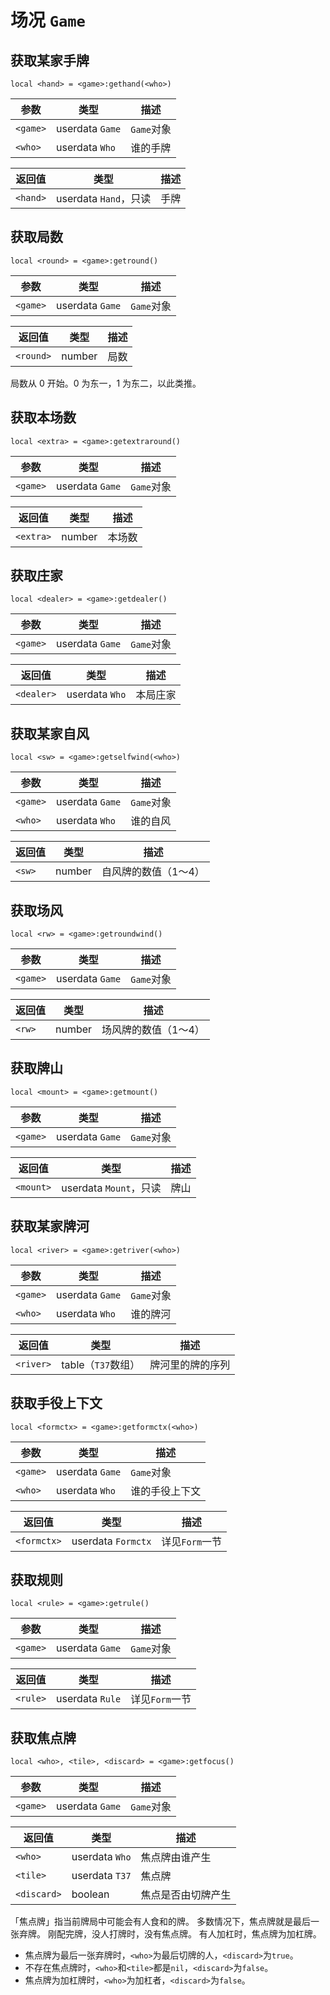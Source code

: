 # 场况 `Game`

## 获取某家手牌

`local <hand> = <game>:gethand(<who>)`

参数 | 类型 | 描述
---- | ---- | ----
`<game>` | userdata `Game` | `Game`对象
`<who>` | userdata `Who` | 谁的手牌

返回值 | 类型 | 描述
------ | ---- | ----
`<hand>` | userdata `Hand`，只读 | 手牌

## 获取局数

`local <round> = <game>:getround()`

参数 | 类型 | 描述
---- | ---- | ----
`<game>` | userdata `Game` | `Game`对象

返回值 | 类型 | 描述
------ | ---- | ----
`<round>` | number | 局数

局数从 0 开始。0 为东一，1 为东二，以此类推。

## 获取本场数

`local <extra> = <game>:getextraround()`

参数 | 类型 | 描述
---- | ---- | ----
`<game>` | userdata `Game` | `Game`对象

返回值 | 类型 | 描述
------ | ---- | ----
`<extra>` | number | 本场数

## 获取庄家

`local <dealer> = <game>:getdealer()`

参数 | 类型 | 描述
---- | ---- | ----
`<game>` | userdata `Game` | `Game`对象

返回值 | 类型 | 描述
------ | ---- | ----
`<dealer>` | userdata `Who` | 本局庄家

## 获取某家自风

`local <sw> = <game>:getselfwind(<who>)`

参数 | 类型 | 描述
---- | ---- | ----
`<game>` | userdata `Game` | `Game`对象
`<who>` | userdata `Who` | 谁的自风

返回值 | 类型 | 描述
------ | ---- | ----
`<sw>` | number | 自风牌的数值（1～4）

## 获取场风

`local <rw> = <game>:getroundwind()`

参数 | 类型 | 描述
---- | ---- | ----
`<game>` | userdata `Game` | `Game`对象

返回值 | 类型 | 描述
------ | ---- | ----
`<rw>` | number | 场风牌的数值（1～4）

## 获取牌山

`local <mount> = <game>:getmount()`

参数 | 类型 | 描述
---- | ---- | ----
`<game>` | userdata `Game` | `Game`对象

返回值 | 类型 | 描述
------ | ---- | ----
`<mount>` | userdata `Mount`，只读 | 牌山

## 获取某家牌河

`local <river> = <game>:getriver(<who>)`

参数 | 类型 | 描述
---- | ---- | ----
`<game>` | userdata `Game` | `Game`对象
`<who>` | userdata `Who` | 谁的牌河

返回值 | 类型 | 描述
------ | ---- | ----
`<river>` | table（`T37`数组） | 牌河里的牌的序列

## 获取手役上下文

`local <formctx> = <game>:getformctx(<who>)`

参数 | 类型 | 描述
---- | ---- | ----
`<game>` | userdata `Game` | `Game`对象
`<who>` | userdata `Who` | 谁的手役上下文

返回值 | 类型 | 描述
------ | ---- | ----
`<formctx>` | userdata `Formctx` | 详见`Form`一节

## 获取规则

`local <rule> = <game>:getrule()`

参数 | 类型 | 描述
---- | ---- | ----
`<game>` | userdata `Game` | `Game`对象

返回值 | 类型 | 描述
------ | ---- | ----
`<rule>` | userdata `Rule` | 详见`Form`一节

## 获取焦点牌

`local <who>, <tile>, <discard> = <game>:getfocus()`

参数 | 类型 | 描述
---- | ---- | ----
`<game>` | userdata `Game` | `Game`对象

返回值 | 类型 | 描述
------ | ---- | ----
`<who>` | userdata `Who` | 焦点牌由谁产生
`<tile>` | userdata `T37` | 焦点牌
`<discard>` | boolean | 焦点是否由切牌产生

「焦点牌」指当前牌局中可能会有人食和的牌。
多数情况下，焦点牌就是最后一张弃牌。
刚配完牌，没人打牌时，没有焦点牌。
有人加杠时，焦点牌为加杠牌。

- 焦点牌为最后一张弃牌时，`<who>`为最后切牌的人，`<discard>`为`true`。
- 不存在焦点牌时，`<who>`和`<tile>`都是`nil`，`<discard>`为`false`。
- 焦点牌为加杠牌时，`<who>`为加杠者，`<discard>`为`false`。


